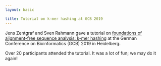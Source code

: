 ```yaml
---
layout: basic

title: Tutorial on k-mer hashing at GCB 2019
---
```


Jens Zentgraf and Sven Rahmann gave a tutorial on [foundations of alignment-free sequence analysis: k-mer hashing](https://gcb2019.de/fundamentals-of-alignment-free-sequence-analysis-k-mer-hashing/) at the German Conference on Bioinformatics (GCB) 2019 in Heidelberg.

Over 20 participants attended the tutorial.
It was a lot of fun; we may do it again!

